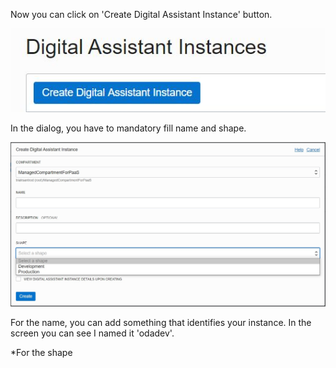 Now you can click on 'Create Digital Assistant Instance' button.

![OCI console - Create Digital Assistant Instance button](assets/create-instance-button.jpg)

In the dialog, you have to mandatory fill name and shape.

![OCI console - Create Digital Assistant Instance dialog](assets/create-instance-dialog.jpg)

For the name, you can add something that identifies your instance. In the screen you can see I named it 'odadev'.

*For the shape